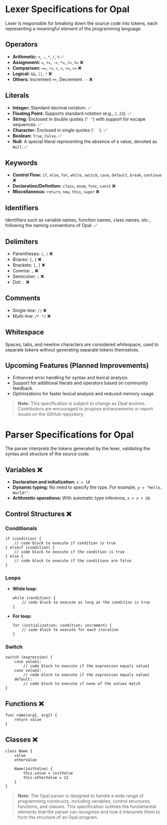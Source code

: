 # Lexer Specifications for Opal

Lexer is responsible for breaking down the source code into tokens, each representing a meaningful element of the programming language.

## Operators

- **Arithmetic:** `+`, `-`, `*`, `/`, `%` ✅
- **Assignment:** `=`, `+=`, `-=`, `*=`, `/=`, `%=` ❌
- **Comparison:** `==`, `!=`, `<`, `>`, `<=`, `>=` ❌
- **Logical:** `&&`, `||`, `!` ❌
- **Others:** Increment `++`, Decrement `--` ❌

## Literals

- **Integer:** Standard decimal notation. ✅
- **Floating Point:** Supports standard notation (e.g., `1.23`). ✅
- **String:** Enclosed in double quotes (`" "`) with support for escape sequences. ✅
- **Character:** Enclosed in single quotes (`' '`). ✅
- **Boolean:** `True`, `False`. ✅
- **Null:** A special literal representing the absence of a value, denoted as `Null`. ✅

## Keywords

- **Control Flow:** `if`, `else`, `for`, `while`, `switch`, `case`, `default`, `break`, `continue` ❌
- **Declaration/Definition:** `class`, `enum`, `func`, `const` ❌
- **Miscellaneous:** `return`, `new`, `this`, `super` ❌

## Identifiers

Identifiers such as variable names, function names, class names, etc., following the naming conventions of Opal. ✅

## Delimiters

- Parentheses: `(`, `)` ❌
- Braces: `{`, `}` ❌
- Brackets: `[`, `]` ❌
- Comma: `,` ❌
- Semicolon: `;` ❌
- Dot: `.` ❌

## Comments

- Single-line: `//` ❌
- Multi-line: `/* */` ❌

## Whitespace

Spaces, tabs, and newline characters are considered whitespace, used to separate tokens without generating separate tokens themselves.

## Upcoming Features (Planned Improvements)

- Enhanced error handling for syntax and lexical analysis.
- Support for additional literals and operators based on community feedback.
- Optimizations for faster lexical analysis and reduced memory usage.

> **Note:** This specification is subject to change as Opal evolves. Contributors are encouraged to propose enhancements or report issues on the GitHub repository.

# Parser Specifications for Opal

The parser interprets the tokens generated by the lexer, validating the syntax and structure of the source code.

## Variables ❌

- **Declaration and initialization:** `x = 10`
- **Dynamic typing:** No need to specify the type. For example, `y = "Hello, World!"`.
- **Arithmetic operations:** With automatic type inference, `z = x + 20`.

## Control Structures ❌

### Conditionals

```opal
if (condition) {
    // code block to execute if condition is true
} elseif (condition) {
    // code block to execute if the condition is true
} else {
    // code block to execute if the conditions are false
}
```

### Loops

- **While loop:**

  ```opal
  while (condition) {
      // code block to execute as long as the condition is true
  }
  ```

- **For loop:**

  ```opal
  for (initialization; condition; increment) {
      // code block to execute for each iteration
  }
  ```

### Switch

```opal
switch (expression) {
    case value1:
        // code block to execute if the expression equals value1
    case value2:
        // code block to execute if the expression equals value2
    default:
        // code block to execute if none of the values match
}
```

## Functions ❌

```opal
func name(arg1, arg2) {
    return value
}
```

## Classes ❌

```opal
class Name {
    value
    otherValue

    Name(initValue) {
        this.value = initValue
        this.otherValue = 12  
    }
}
```

> **Note:** The Opal parser is designed to handle a wide range of programming constructs, including variables, control structures, functions, and classes. This specification outlines the fundamental elements that the parser can recognize and how it interprets them to form the structure of an Opal program.
